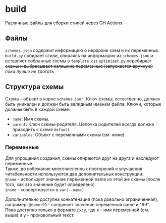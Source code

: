 # build

Различные файлы для сборки стилей через GH Actions

## Файлы

`schemes.json` содержит информацию о иерархии схем и их переменных.
`build.py` собирает стили, опираясь на информацию из `schemes.json` и вставляет собранные схемы в `ťemplate.css`
~~`optimizer.py` перебирает схемы и выбрасывает излишние переменные (запускается вручную)~~ _пока лучше не трогать_

## Структура схемы

Схема - объект в корне `schemes.json`. Ключ схемы, естественно, должен быть уникален и должен быть валидным именем файла.
Ключи, которые должны быть в каждой схеме:

-   `name`: Имя схемы.
-   `parent`: Ключ схемы-родителя. Цепочка родителей всегда должна приводить к схеме `default`
-   `variables`: Объект с переменными схемы (см. ниже)

### Переменные

Для упрощения создания, схемы опираются друг на друга и наследуют переменные.  
Также, во избежание многочисленных повторений и улучшения читабельности используются две дополнительных конструкции:  
`@name` - использует значение переменной name из этой же схемы (после того, как это значение будет определено)  
`$name` - конвертируется в `var(--name)`

Дополнительно доступна конкатенация (пока довольно ограниченная), например:
`@name:99` - соединяет значение переменной name и "99".  
Пока доступно только в формате `@x:y`, где x - имя переменной (см. выше) и y - произвольный текст.
